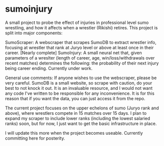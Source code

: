 # sumoinjury

A small project to probe the effect of injuries in professional level sumo wrestling, and how it affects when a wrestler (Rikishi) retires. This project is split into major components:

SumoScraper: A webscraper that scrapes SumoDB to extract wrestler info, focusing at wrestler that rank at Juryo level or above at least once in their career. [Nearly complete]
SumoInjury: A small neural net that, given parameters of a wreslter (length of career, age, win/loss/withdrawals over recent matches) determines the following: the probability of their next injury being career ending. Currently under work.

General use comments:
  If anyone wishes to use the webscraper, please be very careful. SumoDB is a small website, so scrape with caution, do your best to not knock it out. It is an invaluable resource, and I would not want any code I've written to be responsible for any inconvenience. It is for this reason that if you want the data, you can just access it from the repo.
  
The current project focuses on the upper echelons of sumo (Juryo rank and above), where wrestlers compete in 15 matches over 15 days. I plan to expand my scraper to include lower ranks (including the lowest salaried ranks) soon, but for now, I just want to get the basic infrastructure in place.

I will update this more when the project becomes useable. Currently committing here for posterity.
